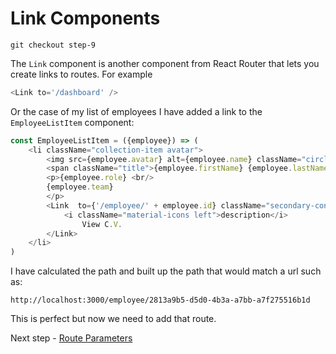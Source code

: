 # Link Components

``` shell
git checkout step-9
```

The `Link` component is another component from React Router that lets you create links to routes. For example

``` javascript
<Link to='/dashboard' />
```

Or the case of my list of employees I have added a link to the `EmployeeListItem` component:

``` javascript
const EmployeeListItem = ({employee}) => (
    <li className="collection-item avatar">
        <img src={employee.avatar} alt={employee.name} className="circle" />
        <span className="title">{employee.firstName} {employee.lastName}</span>
        <p>{employee.role} <br/>
        {employee.team}
        </p>
        <Link  to={'/employee/' + employee.id} className="secondary-content btn black">
            <i className="material-icons left">description</i>
                View C.V.
        </Link>
    </li>
)
```

I have calculated the path and built up the path that would match a url such as:

```
http://localhost:3000/employee/2813a9b5-d5d0-4b3a-a7bb-a7f275516b1d
```

This is perfect but now we need to add that route.

Next step - [Route Parameters](10-Route-Parameters.md)